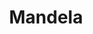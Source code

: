 ---
  title: Mandela
  description: Grandparent, Pied Piper, Mediator and President
  latitude: -26.172918
  longitude: 28.075211
  cards:
    - poi-014-card-001.md
    - poi-014-card-002.md
    - poi-014-card-003.md
    - poi-014-card-004.md
    - poi-014-card-005.md
    - poi-014-card-006.md
    - poi-014-card-007.md
    - poi-014-card-008.md
  themes:
    - Brothers today at Sacred Heart
    - Ethos
    - College Characters
    - Alumni
    - Socio-Political Context
    - Stories in the story
---